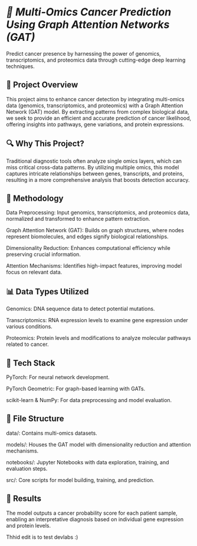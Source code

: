 # ***🧬 Multi-Omics Cancer Prediction Using Graph Attention Networks (GAT)***

Predict cancer presence by harnessing the power of genomics, transcriptomics, and proteomics data through cutting-edge deep learning techniques.



## **🚀 Project Overview**


This project aims to enhance cancer detection by integrating multi-omics data (genomics, transcriptomics, and proteomics) with a Graph Attention Network (GAT) model. By extracting patterns from complex biological data, we seek to provide an efficient and accurate prediction of cancer likelihood, offering insights into pathways, gene variations, and protein expressions.



## **🔍 Why This Project?**


Traditional diagnostic tools often analyze single omics layers, which can miss critical cross-data patterns. By utilizing multiple omics, this model captures intricate relationships between genes, transcripts, and proteins, resulting in a more comprehensive analysis that boosts detection accuracy.



## **🧪 Methodology**


Data Preprocessing: Input genomics, transcriptomics, and proteomics data, normalized and transformed to enhance pattern extraction.

Graph Attention Network (GAT): Builds on graph structures, where nodes represent biomolecules, and edges signify biological relationships.

Dimensionality Reduction: Enhances computational efficiency while preserving crucial information.

Attention Mechanisms: Identifies high-impact features, improving model focus on relevant data.



## **📊 Data Types Utilized**


Genomics: DNA sequence data to detect potential mutations.

Transcriptomics: RNA expression levels to examine gene expression under various conditions.

Proteomics: Protein levels and modifications to analyze molecular pathways related to cancer.



## **🔧 Tech Stack**


PyTorch: For neural network development.

PyTorch Geometric: For graph-based learning with GATs.

scikit-learn & NumPy: For data preprocessing and model evaluation.



## **📁 File Structure**


data/: Contains multi-omics datasets.

models/: Houses the GAT model with dimensionality reduction and attention mechanisms.

notebooks/: Jupyter Notebooks with data exploration, training, and evaluation steps.

src/: Core scripts for model building, training, and prediction.



## **🎉 Results**


The model outputs a cancer probability score for each patient sample, enabling an interpretative diagnosis based on individual gene expression and protein levels.



Thhid edit is to test devlabs :)
